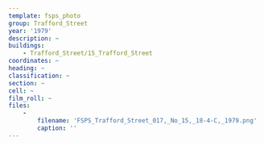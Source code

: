 ```yaml
---
template: fsps_photo
group: Trafford_Street
year: '1979'
description: ~
buildings:
    - Trafford_Street/15_Trafford_Street
coordinates: ~
heading: ~
classification: ~
section: ~
cell: ~
film_roll: ~
files:
    -
        filename: 'FSPS_Trafford_Street_017,_No_15,_18-4-C,_1979.png'
        caption: ''
---
```

